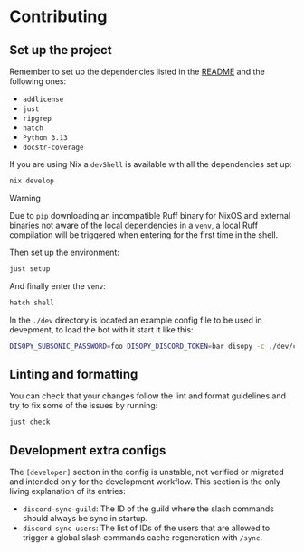 # Contributing

## Set up the project
Remember to set up the dependencies listed in the [README](./README.md) and the following ones:
- `addlicense`
- `just`
- `ripgrep`
- `hatch`
- `Python 3.13`
- `docstr-coverage`

If you are using Nix a `devShell` is available with all the dependencies set up:
```sh
nix develop
```
> [!WARNING]  
> Due to `pip` downloading an incompatible Ruff binary for NixOS and external binaries not aware of the local dependencies in a `venv`, a local Ruff compilation will be triggered when entering for the first time in the shell.

Then set up the environment:
```sh
just setup
```

And finally enter the `venv`:
```sh
hatch shell
```

In the `./dev` directory is located an example config file to be used in devepment, to load the bot with it start it like this:
```sh
DISOPY_SUBSONIC_PASSWORD=foo DISOPY_DISCORD_TOKEN=bar disopy -c ./dev/config
```

## Linting and formatting
You can check that your changes follow the lint and format guidelines and try to fix some of the issues by running:
```sh
just check
```

## Development extra configs
The `[developer]` section in the config is unstable, not verified or migrated and intended only for the development workflow. This section is the only living explanation of its entries:
- `discord-sync-guild`: The ID of the guild where the slash commands should always be sync in startup.
- `discord-sync-users`: The list of IDs of the users that are allowed to trigger a global slash commands cache regeneration with `/sync`.
